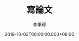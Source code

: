 ---
issue: 346
title: 寫論文
author: 李秉璋
language: 詔安
date: 2019-10-03T00:00:00.000+08:00
topic: 抒懷
difficulty: 1
wikidata: Q98096239
wikidata_link: https://www.wikidata.org/wiki/Q98096239
author_wikidata_link: https://www.wikidata.org/wiki/Q98096269
author_wikidata: Q98096269
---